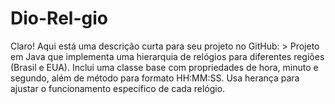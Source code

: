 # Dio-Rel-gio
Claro! Aqui está uma descrição curta para seu projeto no GitHub:  > Projeto em Java que implementa uma hierarquia de relógios para diferentes regiões (Brasil e EUA). Inclui uma classe base com propriedades de hora, minuto e segundo, além de método para formato HH\:MM\:SS. Usa herança para ajustar o funcionamento específico de cada relógio.
